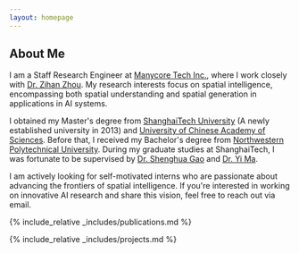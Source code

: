 ```yaml
---
layout: homepage
---
```


## About Me

I am a Staff Research Engineer at [Manycore Tech Inc.](https://www.manycoretech.com), where I work closely with [Dr.&nbsp;Zihan Zhou](https://zihan-z.github.io). My research interests focus on spatial intelligence, encompassing both spatial understanding and spatial generation in applications in AI systems.

I obtained my Master's degree from [ShanghaiTech University](http://www.shanghaitech.edu.cn) (A newly established university in 2013) and [University of Chinese Academy of Sciences](https://www.ucas.edu.cn). Before that, I received my Bachelor's degree from [Northwestern Polytechnical University](http://www.nwpu.edu.cn). During my graduate studies at ShanghaiTech, I was fortunate to be supervised by [Dr.&nbsp;Shenghua Gao](https://cs.hku.hk/people/academic-staff/gaosh) and [Dr.&nbsp;Yi Ma](https://people.eecs.berkeley.edu/~yima/).

I am actively looking for self-motivated interns who are passionate about advancing the frontiers of spatial intelligence. If you're interested in working on innovative AI research and share this vision, feel free to reach out via email.

{% include_relative _includes/publications.md %}

{% include_relative _includes/projects.md %}
